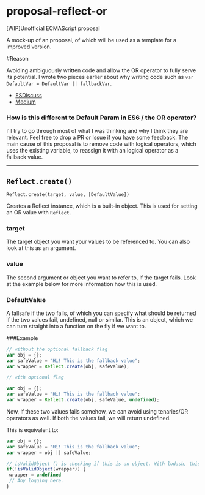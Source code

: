 # proposal-reflect-or

[WIP]Unofficial ECMAScript proposal

A mock-up of an proposal, of which will be used as a template for a improved version.

#Reason

Avoiding ambiguously written code and allow the OR operator to fully serve its potential. I wrote two pieces earlier about why writing code such as `var DefaultVar = DefaultVar || fallbackVar`. 

- [ESDiscuss](https://esdiscuss.org/topic/new-assignment-operators-not-bit-wise-or)
- [Medium](https://medium.com/@ev1stensberg/iteration-in-javascript-needs-a-tectonic-shift-a74b6554bbd7#.fbksisugx)


### How is this different to Default Param in ES6 / the OR operator?

 I'll try to go through most of what I was thinking and why I think they are relevant. Feel free to drop a PR or Issue if you have some feedback. The main cause of this proposal is to remove code with logical operators, which uses the existing variable, to reassign it with an logical operator as a fallback value.
 
***

## `Reflect.create()`

`Reflect.create(target, value, [DefaultValue])`

Creates a Reflect instance, which is a built-in object. This is used for setting an OR value with `Reflect`. 

### target
 The target object you want your values to be referenced to. You can also look at this as an argument. 
 
### value 

The second argument or object you want to refer to, if the target fails. Look at the example below for more information how this is used.

### DefaultValue

A fallsafe if the two fails, of which you can specify what should be returned if the two values fail, undefined, null or similar. This is an object, which we can turn straight into a function on the fly if we want to. 


###Example

```javascript
// without the optional fallback flag
var obj = {};
var safeValue = "Hi! This is the fallback value";
var wrapper = Reflect.create(obj, safeValue);

// with optional flag

var obj = {};
var safeValue = "Hi! This is the fallback value";
var wrapper = Reflect.create(obj, safeValue, undefined);
```

Now, if these two values fails somehow, we can avoid using tenaries/OR operators as well. If both the values fail, we will return undefined. 

This is equivalent to: 

```javascript
var obj = {};
var safeValue = "Hi! This is the fallback value";
var wrapper = obj || safeValue;

// isValidObject () is checking if this is an object. With lodash, this would be equivalent to isPlainObject()
if(!isValidObject(wrapper)) {
 wrapper = undefined
 // Any logging here.
}
```

